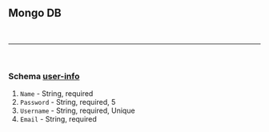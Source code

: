 ## Mongo DB

<br>
<hr>
<br>

### Schema <u> user-info </u>

1. `Name` - String, required
2. `Password` - String, required, 5
3. `Username` - String, required, Unique
4. `Email` - String, required
